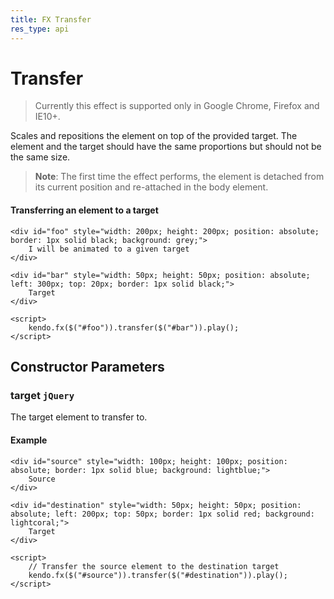 ```yaml
---
title: FX Transfer
res_type: api
---
```


# Transfer

> Currently this effect is supported only in Google Chrome, Firefox and IE10+.

Scales and repositions the element on top of the provided target. The element and the target should have the same proportions but should not be the same size.

> **Note**: The first time the effect performs, the element is detached from its current position and re-attached in the body element.

#### Transferring an element to a target

    <div id="foo" style="width: 200px; height: 200px; position: absolute; border: 1px solid black; background: grey;">
        I will be animated to a given target
    </div>

    <div id="bar" style="width: 50px; height: 50px; position: absolute; left: 300px; top: 20px; border: 1px solid black;">
        Target
    </div>

    <script>
        kendo.fx($("#foo")).transfer($("#bar")).play();
    </script>

## Constructor Parameters

### target `jQuery`

The target element to transfer to.

#### Example

    <div id="source" style="width: 100px; height: 100px; position: absolute; border: 1px solid blue; background: lightblue;">
        Source
    </div>

    <div id="destination" style="width: 50px; height: 50px; position: absolute; left: 200px; top: 50px; border: 1px solid red; background: lightcoral;">
        Target
    </div>

    <script>
        // Transfer the source element to the destination target
        kendo.fx($("#source")).transfer($("#destination")).play();
    </script>

